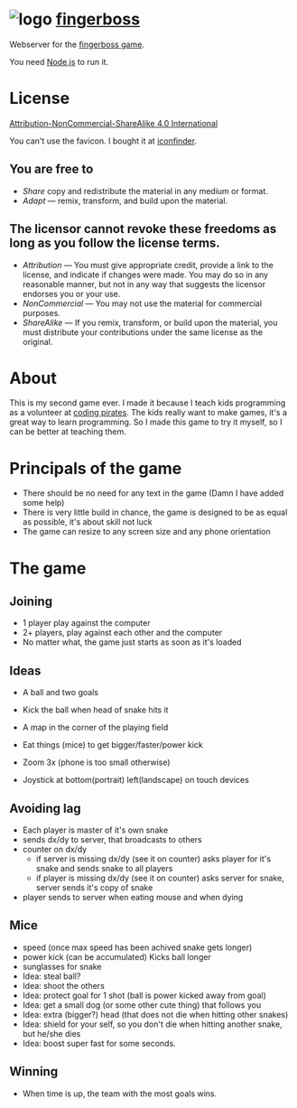 # ![logo](http://fingerboss.com/favicon-32x32.png) [fingerboss](http://www.fingerboss.com)

Webserver for the [fingerboss game](http://fingerboss.com).

You need [Node.js](http://nodejs.org) to run it.

# License
[Attribution-NonCommercial-ShareAlike 4.0 International](http://creativecommons.org/licenses/by-nc-sa/4.0/)

You can't use the favicon. I bought it at [iconfinder](http://iconfinder.com).

## You are free to
- *Share* copy and redistribute the material in any medium or format. 
- *Adapt* — remix, transform, and build upon the material. 

## The licensor cannot revoke these freedoms as long as you follow the license terms.
- *Attribution* — You must give appropriate credit, provide a link to the license, and indicate if changes were made.
You may do so in any reasonable manner, but not in any way that suggests the licensor endorses you or your use.
- *NonCommercial* — You may not use the material for commercial purposes.
- *ShareAlike* — If you remix, transform, or build upon the material, you must distribute your contributions under the same license as the original.

# About
This is my second game ever. I made it because I teach kids programming as a volunteer at
[coding pirates](http://codingpirates.dk/).
The kids really want to make games, it's a great way to learn programming. So I made this game to try it myself, so
I can be better at teaching them.

# Principals of the game
- There should be no need for any text in the game (Damn I have added some help)
- There is very little build in chance, the game is designed to be as equal as possible, it's about skill not luck
- The game can resize to any screen size and any phone orientation

# The game

## Joining
- 1 player play against the computer
- 2+ players, play against each other and the computer
- No matter what, the game just starts as soon as it's loaded

## Ideas
- A ball and two goals
- Kick the ball when head of snake hits it
- A map in the corner of the playing field
- Eat things (mice) to get bigger/faster/power kick

- Zoom 3x (phone is too small otherwise)
- Joystick at bottom(portrait) left(landscape) on touch devices

## Avoiding lag
- Each player is master of it's own snake
- sends dx/dy to server, that broadcasts to others
- counter on dx/dy
	- if server is missing dx/dy (see it on counter) asks player for it's snake and sends snake to all players
	- if player is missing dx/dy (see it on counter) asks server for snake, server sends it's copy of snake
- player sends to server when eating mouse and when dying

## Mice
- speed (once max speed has been achived snake gets longer)
- power kick (can be accumulated) Kicks ball longer
- sunglasses for snake
- Idea: steal ball?
- Idea: shoot the others
- Idea: protect goal for 1 shot (ball is power kicked away from goal)
- Idea: get a small dog (or some other cute thing) that follows you
- Idea: extra (bigger?) head (that does not die when hitting other snakes)
- Idea: shield for your self, so you don't die when hitting another snake, but he/she dies
- Idea: boost super fast for some seconds.

## Winning
- When time is up, the team with the most goals wins.
